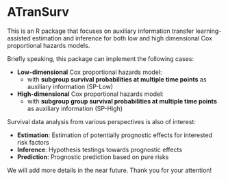 # ATranSurv
This is an R package that focuses on auxiliary information transfer learning-assisted estimation and inference for both low and high dimensional Cox proportional hazards models.

Briefly speaking, this package can implement the following cases:
- **Low-dimensional** Cox proportional hazards model:
  - with **subgroup survival probabilities at multiple time points** as auxiliary information (SP-Low)
- **High-dimensional** Cox proportional hazards model:
  - with **subgroup group survival probabilities at multiple time points** as auxiliary information (SP-High)

Survival data analysis from various perspectives is also of interest: 
- **Estimation**: Estimation of potentially prognostic effects for interested risk factors
- **Inference**: Hypothesis testings towards prognostic effects
- **Prediction**: Prognostic prediction based on pure risks

We will add more details in the near future. Thank you for your attention!
